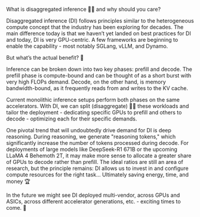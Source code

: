 What is disaggregated inference ⛓️‍💥 and why should you care? 

Disaggregated inference (DI) follows principles similar to the heterogeneous compute concept that the industry has been exploring for decades. The main difference today is that we haven’t yet landed on best practices for DI and today, DI is very GPU-centric. A few frameworks are beginning to enable the capability - most notably SGLang, vLLM, and Dynamo.

But what’s the actual benefit? 🤔 

Inference can be broken down into two key phases: prefill and decode. The prefill phase is compute-bound and can be thought of as a short burst with very high FLOPs demand. Decode, on the other hand, is memory bandwidth-bound, as it frequently reads from and writes to the KV cache.

Current monolithic inference setups perform both phases on the same accelerators. With DI, we can split (disaggregate) ⛓️‍💥 these workloads and tailor the deployment - dedicating specific GPUs to prefill and others to decode - optimizing each for their specific demands.

One pivotal trend that will undoubtedly drive demand for DI is deep reasoning. During reasoning, we generate "reasoning tokens," which significantly increase the number of tokens processed during decode. For deployments of large models like DeepSeek-R1 671B or the upcoming LLaMA 4 Behemoth 2T, it may make more sense to allocate a greater share of GPUs to decode rather than prefill. The ideal ratios are still an area of research, but the principle remains: DI allows us to invest in and configure compute resources for the right task... Ultimately saving energy, time, and money 🏆 

In the future we might see DI deployed multi-vendor, across GPUs and ASICs, across different accelerator generations, etc. - exciting times to come. 🚀 
